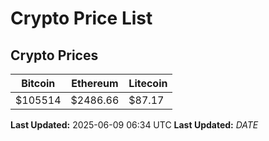 # Crypto Price List

## Crypto Prices
| Bitcoin | Ethereum | Litecoin |
| ------- | -------- | -------- |
| $105514 | $2486.66 | $87.17 |
**Last Updated:** 2025-06-09 06:34 UTC
**Last Updated:** $DATE$

